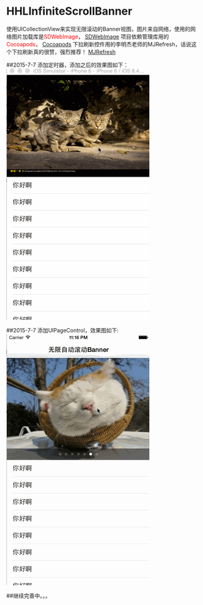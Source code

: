 # HHLInfiniteScrollBanner
使用UICollectionView来实现无限滚动的Banner视图，图片来自网络，使用的网络图片加载库是<font color='red'>SDWebImage</font>，
[SDWebImage](https://github.com/rs/SDWebImage)
项目依赖管理库用的<font color="red">Cocoapods</font>，
[Cocoapods](https://github.com/CocoaPods/CocoaPods)
下拉刷新控件用的李明杰老师的MJRefresh，话说这个下拉刷新真的很赞，强烈推荐！
[MJRefresh](https://github.com/CoderMJLee/MJRefresh)

##2015-7-7 添加定时器，添加之后的效果图如下：
![image](https://github.com/hanhailong/HHLInfiniteScrollBanner/blob/master/screenshot/infinitescroll_01.gif)

##2015-7-7 添加UIPageControl，效果图如下:
![image](https://github.com/hanhailong/HHLInfiniteScrollBanner/blob/master/screenshot/infinitescroll_02.gif)

##继续完善中。。。

